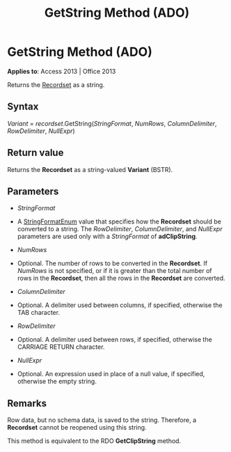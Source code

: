 ﻿---
title: GetString Method (ADO)
TOCTitle: GetString Method (ADO)
ms:assetid: f496305e-a1f5-7014-7808-7e4961e5f0fa
ms:mtpsurl: https://msdn.microsoft.com/library/JJ250242(v=office.15)
ms:contentKeyID: 48548693
ms.date: 09/18/2015
mtps_version: v=office.15
---

# GetString Method (ADO)


**Applies to**: Access 2013 | Office 2013


Returns the [Recordset](recordset-object-ado.md) as a string.

## Syntax

*Variant* = *recordset*.GetString(*StringFormat*, *NumRows*, *ColumnDelimiter*, *RowDelimiter*, *NullExpr*)

## Return value

Returns the **Recordset** as a string-valued **Variant** (BSTR).

## Parameters

  - *StringFormat*

  - A [StringFormatEnum](stringformatenum.md) value that specifies how the **Recordset** should be converted to a string. The *RowDelimiter*, *ColumnDelimiter*, and *NullExpr* parameters are used only with a *StringFormat* of **adClipString**.

  - *NumRows*

  - Optional. The number of rows to be converted in the **Recordset**. If *NumRows* is not specified, or if it is greater than the total number of rows in the **Recordset**, then all the rows in the **Recordset** are converted.

  - *ColumnDelimiter*

  - Optional. A delimiter used between columns, if specified, otherwise the TAB character.

  - *RowDelimiter*

  - Optional. A delimiter used between rows, if specified, otherwise the CARRIAGE RETURN character.

  - *NullExpr*

  - Optional. An expression used in place of a null value, if specified, otherwise the empty string.

## Remarks

Row data, but no schema data, is saved to the string. Therefore, a **Recordset** cannot be reopened using this string.

This method is equivalent to the RDO **GetClipString** method.

